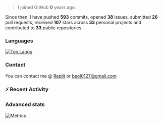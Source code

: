 > I joined GitHub **0** years ago.

Since then, I have pushed **593** commits, opened **38** issues, submitted **26** pull requests, received **107** stars across **33** personal projects and contributed to **33** public repositories.


### Languages

[![Top Langs](https://github-readme-stats.vercel.app/api/top-langs/?username=JBYT27&layout=compact)](https://github.com/anuraghazra/github-readme-stats)


### Contact
You can contact me @ [Replit](https://replit.com/@JBloves27) or beol0127@gmail.com

### :zap: Recent Activity

<!--START_SECTION:activity-->
<!--END_SECTION:activity-->

### Advanced stats

![Metrics](https://github.com/JBYT27/JBYT27/blob/main/github-metrics.svg)
